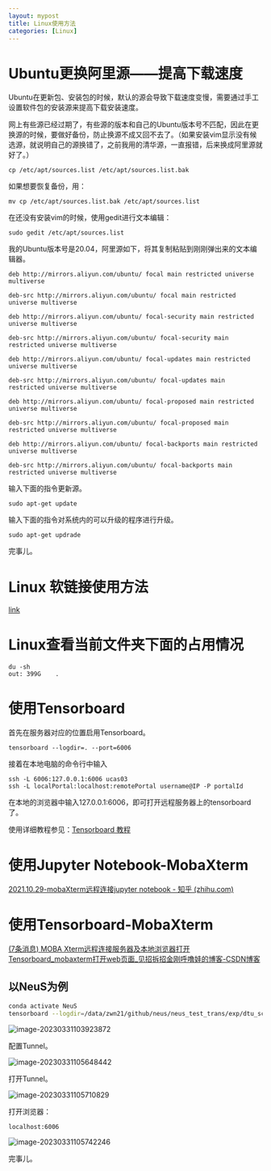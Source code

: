 ```yaml
---
layout: mypost
title: Linux使用方法
categories: [Linux]
---
```

#  Ubuntu更换阿里源——提高下载速度



Ubuntu在更新包、安装包的时候，默认的源会导致下载速度变慢，需要通过手工设置软件包的安装源来提高下载安装速度。

网上有些源已经过期了，有些源的版本和自己的Ubuntu版本号不匹配，因此在更换源的时候，要做好备份，防止换源不成又回不去了。（如果安装vim显示没有候选源，就说明自己的源换错了，之前我用的清华源，一直报错，后来换成阿里源就好了。）
```
cp /etc/apt/sources.list /etc/apt/sources.list.bak
```
如果想要恢复备份，用：
```
mv cp /etc/apt/sources.list.bak /etc/apt/sources.list
```
在还没有安装vim的时候，使用gedit进行文本编辑：
```
sudo gedit /etc/apt/sources.list
```
我的Ubuntu版本号是20.04，阿里源如下，将其复制粘贴到刚刚弹出来的文本编辑器。
```
deb http://mirrors.aliyun.com/ubuntu/ focal main restricted universe multiverse

deb-src http://mirrors.aliyun.com/ubuntu/ focal main restricted universe multiverse

deb http://mirrors.aliyun.com/ubuntu/ focal-security main restricted universe multiverse

deb-src http://mirrors.aliyun.com/ubuntu/ focal-security main restricted universe multiverse

deb http://mirrors.aliyun.com/ubuntu/ focal-updates main restricted universe multiverse

deb-src http://mirrors.aliyun.com/ubuntu/ focal-updates main restricted universe multiverse

deb http://mirrors.aliyun.com/ubuntu/ focal-proposed main restricted universe multiverse

deb-src http://mirrors.aliyun.com/ubuntu/ focal-proposed main restricted universe multiverse

deb http://mirrors.aliyun.com/ubuntu/ focal-backports main restricted universe multiverse

deb-src http://mirrors.aliyun.com/ubuntu/ focal-backports main restricted universe multiverse
```
输入下面的指令更新源。
```
sudo apt-get update
```
输入下面的指令对系统内的可以升级的程序进行升级。
```
sudo apt-get updrade
```
完事儿。



# Linux 软链接使用方法

[link](https://blog.51cto.com/lawsonabs/4975091)

# Linux查看当前文件夹下面的占用情况

```
du -sh
out: 399G    .
```



# 使用Tensorboard

首先在服务器对应的位置启用Tensorboard。

```
tensorboard --logdir=. --port=6006
```

接着在本地电脑的命令行中输入

```
ssh -L 6006:127.0.0.1:6006 ucas03
ssh -L localPortal:localhost:remotePortal username@IP -P portalId
```

在本地的浏览器中输入127.0.0.1:6006，即可打开远程服务器上的tensorboard了。

使用详细教程参见：[Tensorboard 教程](https://zhuanlan.zhihu.com/p/469849842)


# 使用Jupyter Notebook-MobaXterm

[2021.10.29-mobaXterm远程连接jupyter notebook - 知乎 (zhihu.com)](https://zhuanlan.zhihu.com/p/427234430)

# 使用Tensorboard-MobaXterm

[(7条消息) MOBA Xterm远程连接服务器及本地浏览器打开Tensorboard_mobaxterm打开web页面_见招拆招金刚呼噜娃的博客-CSDN博客](https://blog.csdn.net/daniu2007/article/details/104271479)

## 以NeuS为例

```bash
conda activate NeuS
tensorboard --logdir=/data/zwn21/github/neus/neus_test_trans/exp/dtu_scan123/womask_sphere/logs/ --port=6006
```

![image-20230331103923872](F:\Coding\github\zhangwenniu.github.io\_posts\2022-08-20-Linux使用方法.assets\image-20230331103923872.png)

配置Tunnel。

![image-20230331105648442](F:\Coding\github\zhangwenniu.github.io\_posts\2022-08-20-Linux使用方法.assets\image-20230331105648442.png)

打开Tunnel。

![image-20230331105710829](F:\Coding\github\zhangwenniu.github.io\_posts\2022-08-20-Linux使用方法.assets\image-20230331105710829.png)

打开浏览器：

```
localhost:6006
```

![image-20230331105742246](F:\Coding\github\zhangwenniu.github.io\_posts\2022-08-20-Linux使用方法.assets\image-20230331105742246.png)

完事儿。

